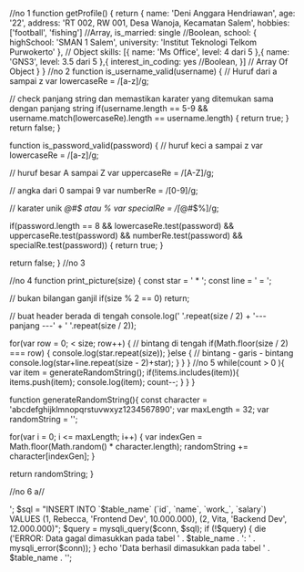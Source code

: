//no 1
function getProfile() {
  return {
    name: 'Deni Anggara Hendriawan',
    age: '22',
    address: 'RT 002, RW 001, Desa Wanoja, Kecamatan Salem',
    hobbies: ['football', 'fishing'] //Array,
    is_married: single //Boolean,
    school: {
      highSchool: 'SMAN 1 Salem',
      university: 'Institut Teknologi Telkom Purwokerto'
    }, // Object
    skills: [{
      name: 'Ms Office',
      level: 4 dari 5
    },{
      name: 'GNS3',
       level: 3.5 dari 5
    },{
    interest_in_coding: yes //Boolean,
    }] // Array Of Object
  }
}
//no 2
function is_username_valid(username) {
  // Huruf dari a sampai z
  var lowercaseRe = /[a-z]/g;
  
  // check panjang string dan memastikan karater yang ditemukan sama dengan panjang string
	if(username.length == 5-9 && username.match(lowercaseRe).length == username.length) {
    	return true;
    }
    return false;
}

function is_password_valid(password) {
  // huruf keci a sampai z
	var lowercaseRe = /[a-z]/g;
  
  // huruf besar A sampai Z
  var uppercaseRe = /[A-Z]/g;

  // angka dari 0 sampai 9
  var numberRe = /[0-9]/g;

  // karater unik _@#$ atau %
  var specialRe = /[_@#$%]/g;

  if(password.length == 8
     && lowercaseRe.test(password)
     && uppercaseRe.test(password)
     && numberRe.test(password)
     && specialRe.test(password)) {
     return true;
  }

  return false;
}
//no 3
<?php
 
function right($string, $n)
{
      $balik = strrev($string);
      $hasil = strrev(substr($balik, 0, $n));
      return $hasil;
}
 
echo right("banananana", 6);
 
?>
//no 4
function print_picture(size) {
  const star = ' * ';
  const line = ' = ';

  // bukan bilangan ganjil
  if(size % 2 == 0) return;

  // buat header berada di tengah
  console.log(' '.repeat(size / 2) + '--- panjang ---' + ' '.repeat(size / 2));

  for(var row = 0;  < size; row++) {
    // bintang di tengah
    if(Math.floor(size / 2) === row) {
      console.log(star.repeat(size));
    }else {
      // bintang - garis - bintang
      console.log(star+line.repeat(size - 2)+star);
    }
  }
}
//no 5 while(count > 0 ){
  	var item = generateRandomString();
    if(!items.includes(item)){
    	items.push(item);
      console.log(item);
    count--;
    }
  }
}

function generateRandomString(){
  const character = 'abcdefghijklmnopqrstuvwxyz1234567890';
  var maxLength = 32;
  var randomString = '';

  for(var i = 0; i <= maxLength; i++) {
   	var indexGen = Math.floor(Math.random() * character.length);
    randomString += character[indexGen];
  }

  return randomString;
}


//no 6 a//
<?php
$db_host = 'localhost'; // Nama Server
$db_user = 'root'; // User Server
$db_pass = ''; // Password Server
$db_name = 'tutorial'; // Nama Database

$conn = mysqli_connect($db_host, $db_user, $db_pass, $db_name);
if (!$conn) {
	die ('Gagal terhubung MySQL: ' . mysqli_connect_error());	
}

$table_name = 'project';

$sql = 'CREATE TABLE IF NOT EXISTS `' . $table_name . '` (
		  `id` int(11) NOT NULL AUTO_INCREMENT,
		  `name` int(11) NOT NULL,
		  `id_work` date NOT NULL,
		  `id_salary` tinyint(4) NOT NULL,
		  PRIMARY KEY (`id`),
		  KEY `name` (`name`)
		) ENGINE=InnoDB  DEFAULT CHARSET=utf8 AUTO_INCREMENT=1';
		
$query = mysqli_query($conn, $sql);

if (!$query) {
	die ('ERROR: Tabel ' . $table_name . ' gagal dibuat: ' . mysqli_error($conn));
}

echo 'Tabel ' . $table_name . ' berhasil dibuat <br/>';

$sql = "INSERT INTO `$table_name` (`id`, `name`, `work_`, `salary`) 
		VALUES (1, Rebecca, 'Frontend Dev', 10.000.000),
				(2, Vita, 'Backend Dev', 12.000.000)";
$query = mysqli_query($conn, $sql);

if (!$query) {
	die ('ERROR: Data gagal dimasukkan pada tabel ' . $table_name . ': ' . mysqli_error($conn));
}

echo 'Data berhasil dimasukkan pada tabel ' . $table_name . '';

